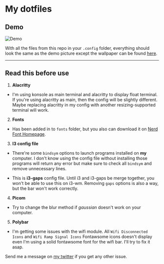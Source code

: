 # My dotfiles
## Demo

![Demo](https://media.discordapp.net/attachments/886507265450991617/1054282160141504512/filename_12_19_131808.png)

With all the files from this repo in your `.config` folder, everything should look the same as the demo picture except the wallpaper can be found [here](https://wallhaven.cc/w/m3dm1k).

---

## Read this before use

1. **Alacritty**

- I'm using konsole as main terminal and alacritty to display float terminal. If you're using alacritty as main, then the config will be slightly different. Maybe replacing alacritty in my config with another resizing-supported terminal will work.

2. **Fonts**

- Has been added in to `fonts` folder, but you also can download it on [Nerd Font Homepage](https://www.nerdfonts.com/font-downloads).

3. **I3 config file**

- There're some `bindsym` options to launch programs installed on **my** computer. I don't know using the config file without installing those programs will return any error but make sure to check all `bindsym` and remove unnecessary lines.

- This is **i3-gaps** config file. Until i3 and i3-gaps be merge together, you won't be able to use this on i3-wm. Removing `gaps` options is also a way, but the bar won't work correctly.

4. **Picom**

- Try to change the blur method if *gaussian* doesn't work on your computer.

5. **Polybar**

- I'm getting some issues with the wifi module. All `Wifi Disconnected Icons` and `Wifi Ramp Signal Icons` Fontawsome icons doesn't display even I'm using a solid fontawsome font for the wifi bar. I'll try to fix it asap.

Send me a message on [my twitter](https://twitter.com/0ji54n) if you get any other issue. 
